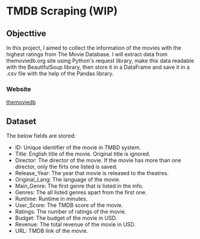 # TMDB Scraping (WIP)

## Objecttive
In this project, I aimed to collect the information of the movies with the highest ratings from The Movie Database.
I will extract data from themoviedb.org site using Python's request library, make this data readable with the BeautifulSoup library, then store it in a DataFrame and save it in a .csv file with the help of the Pandas library.

### Website
[themoviedb](https://www.themoviedb.org/movie/top-rated)

## Dataset
The below fields are stored:
- ID: Unique identifier of the movie in TMBD system.
- Title: English title of the movie. Original title is ignored.
- Director: The director of the movie. If the movie has more than one director, only the firts one listed is saved. 
- Release_Year: The year that movie is released to the theatres.
- Original_Lang: The language of the movie.
- Main_Genre: The first genre that is listed in the info.
- Genres: The all listed genres apart from the first one.
- Runtime: Runtime in minutes.
- User_Score: The TMDB score of the movie.
- Ratings: The number of ratings of the movie.
- Budget: The budget of the movie in USD.
- Revenue: The total revenue of the movie in USD.
- URL: TMDB link of the movie.


